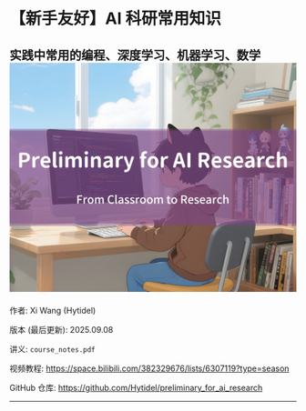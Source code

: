 # 【新手友好】AI 科研常用知识

## 实践中常用的编程、深度学习、机器学习、数学<img src="assets/cover_1280x1024.png"  />



作者: Xi Wang (Hytidel)

版本 (最后更新): 2025.09.08



讲义: `course_notes.pdf`

视频教程: https://space.bilibili.com/382329676/lists/6307119?type=season

GitHub 仓库: https://github.com/Hytidel/preliminary_for_ai_research

---

